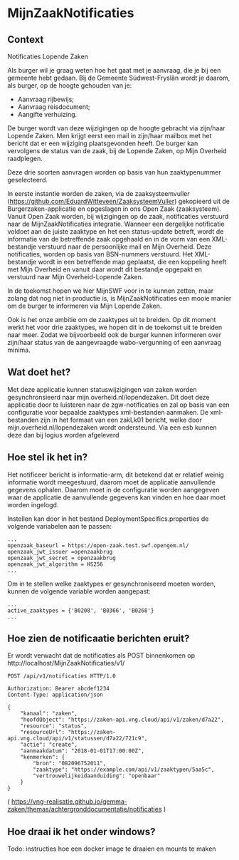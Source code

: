 # MijnZaakNotificaties

## Context
Notificaties Lopende Zaken

Als burger wil je graag weten hoe het gaat met je aanvraag, die je bij een gemeente hebt gedaan. Bij de Gemeente Súdwest-Fryslân wordt je daarom, als burger, op de hoogte gehouden van je:
-	Aanvraag rijbewijs;
-	Aanvraag reisdocument;
-	Aangifte verhuizing. 

De burger wordt van deze wijzigingen op de hoogte gebracht via zijn/haar Lopende Zaken. Men krijgt eerst een mail in zijn/haar mailbox met het bericht dat er een wijziging plaatsgevonden heeft. De burger kan vervolgens de status van de zaak, bij de Lopende Zaken, op Mijn Overheid raadplegen.

Deze drie soorten aanvragen worden op basis van hun zaaktypenummer geselecteerd. 

In eerste instantie worden de zaken, via de zaaksysteemvuller (https://github.com/EduardWitteveen/ZaaksysteemVuller) gekopieerd uit de Burgerzaken-applicatie en opgeslagen in ons Open Zaak (zaaksysteem). Vanuit Open Zaak worden, bij wijzigingen op de zaak, notificaties verstuurd naar de MijnZaakNotificaties integratie. Wanneer een dergelijke notificatie voldoet aan de juiste zaaktype en het een status-update betreft, wordt de informatie van de betreffende zaak opgehaald en in de vorm van een XML-bestandje verstuurd naar de persoonlijke mail en Mijn Overheid. Deze notificaties, worden op basis van BSN-nummers verstuurd. 
Het XML-bestandje wordt in een betreffende map geplaatst, die een koppeling heeft met Mijn Overheid en vanuit daar wordt dit bestandje opgepakt en verstuurd naar Mijn Overheid-Lopende Zaken. 

In de toekomst hopen we hier MijnSWF voor in te kunnen zetten, maar zolang dat nog niet in productie is, is MijnZaakNotificaties een mooie manier om de burger te informeren via Mijn Lopende Zaken.

Ook is het onze ambitie om de zaaktypes uit te breiden. Op dit moment werkt het voor drie zaaktypes, we hopen dit in de toekomst uit te breiden naar meer. Zodat we bijvoorbeeld ook de burger kunnen informeren over zijn/haar status van de aangevraagde wabo-vergunning of een aanvraag minima. 

## Wat doet het?
Met deze applicatie kunnen statuswijzigingen van zaken worden gesynchronsieerd naar mijn.overheid.nl/lopendezaken.
Dit doet deze applicatie door te luisteren naar de zgw-notificaties en zal op basis van een configuratie voor bepaalde zaaktypes xml-bestanden aanmaken. 
De xml-bestanden zijn in het formaat van een zakLk01 bericht, welke door mijn.overheid.nl/lopendezaken wordt ondersteund.
Via een esb kunnen deze dan bij logius worden afgeleverd

## Hoe stel ik het in?
Het notificeer bericht is informatie-arm, dit betekend dat er relatief weinig informatie wordt meegestuurd, daarom moet de applicatie aanvullende gegevens ophalen. 
Daarom moet in de configuratie worden aangegeven waar de applicatie de aanvullende gegevens kan vinden en hoe daar moet worden ingelogd.

Instellen kan door in het bestand DeploymentSpecifics.properties de volgende variabelen aan te passen:

``` properties
...
openzaak_baseurl = https://open-zaak.test.swf.opengem.nl/
openzaak_jwt_issuer =openzaakbrug
openzaak_jwt_secret = openzaakbrug
openzaak_jwt_algorithm = HS256
...
```

Om in te stellen welke zaaktypes er gesynchroniseerd moeten worden, kunnen de volgende variable worden aangepast: 

``` properties
...
active_zaaktypes = {'B0208', 'B0366', 'B0268'}
...
```

## Hoe zien de notificaatie berichten eruit?
Er wordt verwacht dat de notificaties als POST binnenkomen op http://localhost/MijnZaakNotificaties/v1/
```
POST /api/v1/notificaties HTTP/1.0

Authorization: Bearer abcdef1234
Content-Type: application/json

{
    "kanaal": "zaken",
    "hoofdObject": "https://zaken-api.vng.cloud/api/v1/zaken/d7a22",
    "resource": "status",
    "resourceUrl": "https://zaken-api.vng.cloud/api/v1/statussen/d7a22/721c9",
    "actie": "create",
    "aanmaakdatum": "2018-01-01T17:00:00Z",
    "kenmerken": {
        "bron": "082096752011",
        "zaaktype": "https://example.com/api/v1/zaaktypen/5aa5c",
        "vertrouwelijkeidaanduiding": "openbaar"
    }
}
```
( https://vng-realisatie.github.io/gemma-zaken/themas/achtergronddocumentatie/notificaties )

## Hoe draai ik het onder windows?
Todo: instructies hoe een docker image te draaien en mounts te maken
